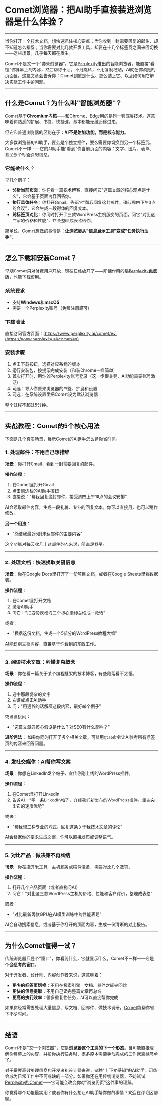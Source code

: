 # Comet浏览器：把AI助手直接装进浏览器是什么体验？

---

当你打开一个技术文档，想快速抓住核心要点；当你收到一封需要回复的邮件，却不知道怎么措辞；当你需要对比几款开发工具，却要在十几个标签页之间来回切换——这些场景，几乎每天都在发生。

Comet不是又一个"套壳浏览器"。它是[Perplexity](https://pplx.ai/ixkwood69619635)推出的智能浏览器，能直接"看懂"你屏幕上的内容，然后帮你干活。不用跳转，不用复制粘贴，AI就在你浏览的页面里。这篇文章会告诉你：Comet到底是什么、怎么装上它、以及如何用它解决实际工作中的问题。

---

## 什么是Comet？为什么叫"智能浏览器"？

Comet基于**Chromium内核**——和Chrome、Edge用的是同一套底层技术。这意味着你熟悉的扩展、书签、快捷键，基本都能无缝迁移过来。

但它和普通浏览器的区别在于：**AI不是附加功能，而是核心能力**。

大多数浏览器的AI助手，要么是个独立插件，要么需要你切换到另一个标签页。Comet不一样——它的AI助手能"看到"你当前页面的内容：文字、图片、表单、甚至多个标签页的信息。

### 它能做什么？

举几个例子：

- **分析当前页面**：你在看一篇技术博客，直接问它"这篇文章的核心观点是什么"，它会基于页面内容回答你。
- **执行具体任务**：你打开Gmail，告诉它"帮我回复这封邮件，确认周四下午3点的会议"，它会生成一段得体的回复文本。
- **跨标签页对比**：你同时打开了三款WordPress主机服务的页面，问它"对比这三家的价格和性能"，它会整理成表格给你。

简单说，Comet想做的事情是：**让浏览器从"信息展示工具"变成"任务执行助手"**。

---

## 怎么下载和安装Comet？

早期Comet只对付费用户开放，现在已经放开了——即使你用的是[Perplexity免费版](https://pplx.ai/ixkwood69619635)，也能下载使用。

### 系统要求

- 支持**Windows**和**macOS**
- 需要一个Perplexity账号（免费注册即可）

### 下载地址

直接访问官方页面：[https://www.perplexity.ai/comet/es](https://www.perplexity.ai/comet/es)

### 安装步骤

1. 点击下载按钮，选择对应系统的版本
2. 运行安装包，按提示完成安装（和装Chrome一样简单）
3. 首次打开时，用你的Perplexity账号登录（这一步很关键，AI功能需要账号激活）
4. 可选：导入你原来浏览器的书签、扩展和设置
5. 可选：在系统设置里把Comet设为默认浏览器

整个过程不超过5分钟。

---

## 实战教程：Comet的5个核心用法

下面是几个真实场景，展示Comet的AI助手怎么帮你省时间。

### 1. 处理邮件：不用自己想措辞

**场景**：你打开Gmail，看到一封需要回复的邮件。

**操作流程**：
1. 在Comet里打开Gmail
2. 点击侧边栏的AI助手按钮
3. 直接说："帮我回复这封邮件，接受周四上午10点的会议安排"

AI会读取邮件内容，生成一段礼貌、专业的回复文本。你可以直接用，也可以稍作修改。

**另一个用法**：
- "总结我最近5封未读邮件的主要内容"

这个功能对每天收几十封邮件的人来说，简直是救星。

---

### 2. 处理文档：快速提取关键信息

**场景**：你在Google Docs里打开了一份项目文档，或者在Google Sheets里看数据表。

**操作流程**：
1. 在Comet里打开文档
2. 激活AI助手
3. 问它："把这份表格的三个核心指标总结成一段话"

或者：
- "根据这份文档，生成一个5部分的WordPress教程大纲"

AI能识别文档内容，直接基于你看到的东西工作。

---

### 3. 阅读技术文章：秒懂复杂概念

**场景**：你在看一篇关于某个编程框架的技术博客，有些段落看不太懂。

**操作流程**：
1. 选中那段复杂的文字
2. 右键或点击AI助手
3. 问："用通俗的话解释这段内容，最好举个例子"

或者直接问：
- "这篇文章的核心假设是什么？对SEO有什么影响？"

**进阶用法**：
如果你同时打开了多个相关文章，可以用`@tab`命令让AI参考所有标签页的内容来回答问题。

---

### 4. 发社交媒体：AI帮你写文案

**场景**：你想在LinkedIn发个帖子，宣传你刚上线的WordPress插件。

**操作流程**：
1. 在Comet里打开LinkedIn
2. 告诉AI："写一条LinkedIn帖子，介绍我们新发布的WordPress插件，重点突出它的速度优势"

或者：
- "帮我想三种专业的方式，回复这条关于我技术文章的评论"

AI会根据你的要求生成文案，你可以直接发布或调整语气。

---

### 5. 对比产品：做决策不再纠结

**场景**：你在选开发工具、主机服务或硬件设备，需要对比几个选项。

**操作流程**：
1. 打开几个产品页面（或者直接问AI）
2. 问它："对比这三款WordPress主机的价格、性能和客户评价，整理成表格"

或者：
- "对比最新两款GPU在AI模型训练中的性能表现"

AI会自动搜索信息，或者基于你打开的页面内容，生成一份清晰的对比报告。

---

## 为什么Comet值得一试？

传统浏览器只是个"窗口"，你看到什么，它就显示什么。Comet不一样——它是个**会思考的窗口**。

对于开发者、设计师、内容创作者来说，这意味着：
- **更少的标签页切换**：不用在搜索引擎、文档、邮件之间来回跳
- **更快的信息提取**：不用自己读完整篇文章再总结
- **更高的执行效率**：很多重复性任务，AI可以直接帮你完成

如果你经常需要处理大量信息、写文档、回邮件、做技术调研，[Comet](https://pplx.ai/ixkwood69619635)能帮你省下不少时间。

---

## 结语

Comet不是"又一个浏览器"，它是**浏览器这个工具的下一个形态**。当AI能直接理解你屏幕上的内容，并帮你执行任务时，很多原本需要手动完成的工作就变得简单了。

对于需要高效处理信息的开发者和设计师来说，这种"上下文感知"的AI助手，可能会成为日常工作中不可或缺的一部分。如果你还在用传统浏览器，不妨试试[Perplexity的Comet](https://pplx.ai/ixkwood69619635)——它可能会改变你对"浏览网页"这件事的理解。

你觉得哪个功能最实用？或者你有什么想让AI助手帮你做的事情？欢迎在评论区聊聊。
